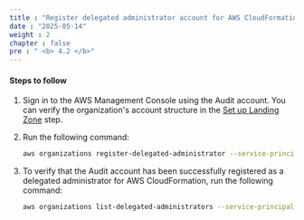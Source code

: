 ```yaml
---
title : "Register delegated administrator account for AWS CloudFormation"
date : "2025-05-14" 
weight : 2
chapter : false
pre : " <b> 4.2 </b>"
---
```


#### Steps to follow
1. Sign in to the AWS Management Console using the Audit account. You can verify the organization's account structure in the [Set up Landing Zone](../../2-Prerequiste/2.1-setupmultiaccount/2.1.2-createlandingzone/) step.

2. Run the following command:

    ```bash
    aws organizations register-delegated-administrator --service-principal=member.org.stacksets.cloudformation.amazonaws.com --account-id=$ACCOUNT_ID
    ```

3. To verify that the Audit account has been successfully registered as a delegated administrator for AWS CloudFormation, run the following command:

    ```bash
    aws organizations list-delegated-administrators --service-principal=member.org.stacksets.cloudformation.amazonaws.com
    ```